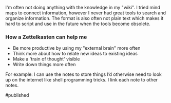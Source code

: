 I'm often not doing anything with the knowledge in my "wiki". I tried mind maps to connect information, however I never had great tools to search and organize information. The format is also often not plain text which makes it hard to script and use in the future when the tools become obsolete.

### How a Zettelkasten can help me
- Be more productive by using my "external brain" more often
- Think more about how to relate new ideas to existing ideas
- Make a 'train of thought' visible
- Write down things more often

For example: I can use the notes to store things I’d otherwise need to look up on the internet like shell programming tricks. I link each note to other notes. 

#published 